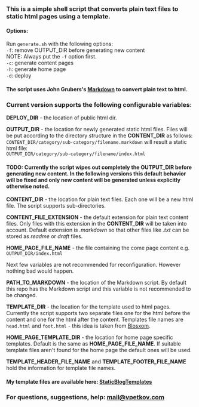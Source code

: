 ### This is a simple shell script that converts plain text files to static html pages using a template.

#### Options:

Run `generate.sh` with the following options:  
`-f`: remove OUTPUT_DIR before generating new content  
NOTE: Always put the `-f` option first.  
`-c`: generate content pages  
`-h`: generate home page  
`-d`: deploy  

#### The script uses John Grubers's [Markdown](http://daringfireball.net/projects/markdown/) to convert plain text to html.

### Current version supports the following configurable variables:
__DEPLOY_DIR__ - the location of public html dir.

__OUTPUT_DIR__ - the location for newly generated static html files. Files will be put according to the directory structure in the __CONTENT_DIR__ as follows:  
`CONTENT_DIR/category/sub-category/filename.markdown` will result a static html file:  
`OUTPUT_DIR/category/sub-category/filename/index.html`
#### __TODO__: Currently the script wipes out completely the __OUTPUT_DIR__ before generating new content. In the following versions this default behavior will be fixed and only new content will be generated unless explicitly otherwise noted.

__CONTENT_DIR__ - the location for plain text files. Each one will be a new html file. The script supports sub-directories.

__CONTENT_FILE_EXTENSION__ - the default extension for plain text content files. Only files with this extension in the __CONTENT_DIR__ will be taken into account. Default extension is _.markdown_ so that other files like _.txt_ can be stored as _readme_ or _draft_ files.

__HOME_PAGE_FILE_NAME__ - the file containing the come page content e.g. `OUTPUT_DIR/index.html`

Next few variables are not recommended for reconfiguration. However nothing bad would happen.

__PATH_TO_MARKDOWN__ - the location of the Markdown script. By default this repo has the Markdown script and this variable is not recommended to be changed.

__TEMPLATE_DIR__ - the location for the template used to html pages. Currently the script supports two separate files one for the html before the content and one for the html after the content. Templates file names are `head.html` and `foot.html` - this idea is taken from [Blosxom](http://www.blosxom.com/).

__HOME_PAGE_TEMPLATE_DIR__ - the location for home page specific templates. Default is the same as __HOME_PAGE_FILE_NAME__. If suitable template files aren't found for the home page the default ones will be used.

__TEMPLATE_HEADER_FILE_NAME__ and __TEMPLATE_FOOTER_FILE_NAME__ hold the information for template file names.

#### My template files are available here: [StaticBlogTemplates](https://github.com/vpetkov/StaticBlogTemplates)

### For questions, suggestions, help: [mail@vpetkov.com](mailto:mail@vpetkov.com)

